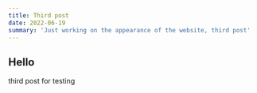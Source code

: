 ```yaml
---
title: Third post
date: 2022-06-19
summary: 'Just working on the appearance of the website, third post'
---
```


## Hello

third post for testing